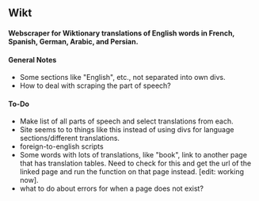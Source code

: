 ## Wikt
#### Webscraper for Wiktionary translations of English words in French, Spanish, German, Arabic, and Persian.  

#### General Notes
- Some sections like "English", etc., not separated into own divs.  
- How to deal with scraping the part of speech?

#### To-Do
- Make list of all parts of speech and select translations from each.  
- Site seems to to things like this instead of using divs for language sections/different translations.  
- foreign-to-english scripts
- Some words with lots of translations, like "book", link to another page that has translation tables.  Need to check for this and get the url of the linked page and run the function on that page instead.  [edit: working now].   
- what to do about errors for when a page does not exist?
